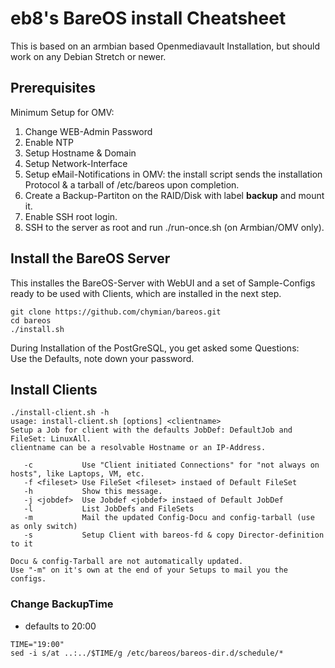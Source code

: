 # eb8's BareOS install Cheatsheet

This is based on an armbian based Openmediavault Installation, but should work on any Debian Stretch or newer.

## Prerequisites  
Minimum Setup for OMV:  
1) Change WEB-Admin Password  
2) Enable NTP  
3) Setup Hostname & Domain  
4) Setup Network-Interface  
5) Setup eMail-Notifications in OMV: the install script sends the installation Protocol & a tarball of /etc/bareos upon completion.
6) Create a Backup-Partiton on the RAID/Disk with label **backup** and mount it.  
7) Enable SSH root login.  
8) SSH to the server as root and run ./run-once.sh (on Armbian/OMV only).  

## Install the BareOS Server  
This installes the BareOS-Server with WebUI and a set of Sample-Configs ready to be used with Clients, which are installed in the next step.
```
git clone https://github.com/chymian/bareos.git
cd bareos
./install.sh
```
During Installation of the PostGreSQL, you get asked some Questions:  
Use the Defaults, note down your password.

## Install Clients  
```
./install-client.sh -h
usage: install-client.sh [options] <clientname>
Setup a Job for client with the defaults JobDef: DefaultJob and FileSet: LinuxAll.
clientname can be a resolvable Hostname or an IP-Address.

   -c           Use "Client initiated Connections" for "not always on hosts", like Laptops, VM, etc.
   -f <fileset> Use FileSet <fileset> instaed of Default FileSet
   -h           Show this message.
   -j <jobdef>  Use Jobdef <jobdef> instaed of Default JobDef
   -l           List JobDefs and FileSets
   -m           Mail the updated Config-Docu and config-tarball (use as only switch)
   -s           Setup Client with bareos-fd & copy Director-definition to it

Docu & config-Tarball are not automatically updated.
Use "-m" on it's own at the end of your Setups to mail you the configs.
```

### Change BackupTime
* defaults to 20:00
```
TIME="19:00"
sed -i s/at ..:../$TIME/g /etc/bareos/bareos-dir.d/schedule/*
```
